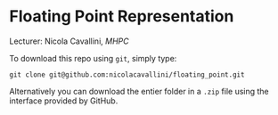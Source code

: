 # Floating Point Representation

Lecturer: Nicola Cavallini, *MHPC*

To download this repo using `git`, simply type:

```
git clone git@github.com:nicolacavallini/floating_point.git
```

Alternatively you can download the entier folder in a `.zip` file
using the interface provided by GitHub.
